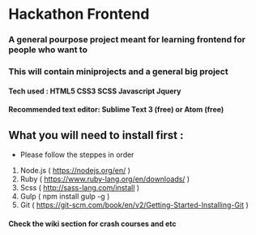 # Hackathon Frontend

### A general pourpose project meant for learning frontend for people who want to
### This will contain miniprojects and a general big project

#### Tech used : HTML5 CSS3 SCSS Javascript Jquery
#### Recommended text editor: Sublime Text 3 (free) or Atom (free)

## What you will need to install first :
* Please follow the steppes in order

1. Node.js ( https://nodejs.org/en/ )
2. Ruby    ( https://www.ruby-lang.org/en/downloads/ )
3. Scss    ( http://sass-lang.com/install )
4. Gulp    ( npm install gulp -g )
5. Git     ( https://git-scm.com/book/en/v2/Getting-Started-Installing-Git )


#### Check the wiki section for crash courses and etc 
